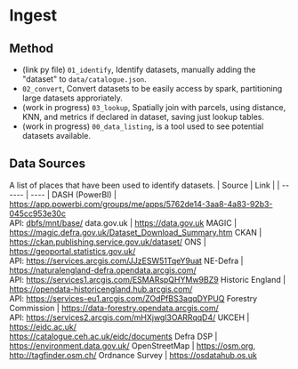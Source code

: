 # Ingest

## Method
- (link py file) `01_identify`, Identify datasets, manually adding the "dataset" to `data/catalogue.json`.
- `02_convert`, Convert datasets to be easily access by spark, partitioning large datasets approriately.
- (work in progress) `03_lookup`, Spatially join with parcels, using distance, KNN, and metrics if declared in dataset, saving just lookup tables.
- (work in progress) `00_data_listing`, is a tool used to see potential datasets available.

## Data Sources
A list of places that have been used to identify datasets.
| Source | Link |
| ------ | ---- |
DASH (PowerBI) | https://app.powerbi.com/groups/me/apps/5762de14-3aa8-4a83-92b3-045cc953e30c<br>API: [dbfs/mnt/base/]()
data.gov.uk | https://data.gov.uk
MAGIC | https://magic.defra.gov.uk/Dataset_Download_Summary.htm
CKAN | https://ckan.publishing.service.gov.uk/dataset/
ONS | https://geoportal.statistics.gov.uk/<br>API: https://services.arcgis.com/JJzESW51TqeY9uat
NE-Defra | https://naturalengland-defra.opendata.arcgis.com/<br>API: https://services1.arcgis.com/ESMARspQHYMw9BZ9
Historic England | https://opendata-historicengland.hub.arcgis.com/<br>API: https://services-eu1.arcgis.com/ZOdPfBS3aqqDYPUQ
Forestry Commission | https://data-forestry.opendata.arcgis.com/<br>API: https://services2.arcgis.com/mHXjwgl3OARRqqD4/
UKCEH | https://eidc.ac.uk/<br>https://catalogue.ceh.ac.uk/eidc/documents
Defra DSP | https://environment.data.gov.uk/
OpenStreetMap | https://osm.org, http://tagfinder.osm.ch/
Ordnance Survey | https://osdatahub.os.uk
